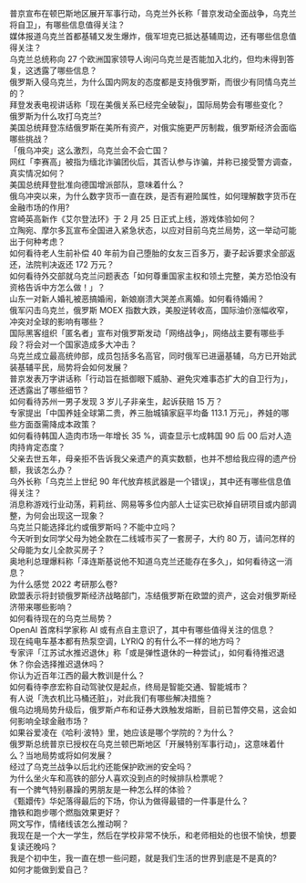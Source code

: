普京宣布在顿巴斯地区展开军事行动，乌克兰外长称「普京发动全面战争，乌克兰将自卫」，有哪些信息值得关注？  
媒体报道乌克兰首都基辅又发生爆炸，俄军坦克已抵达基辅周边，还有哪些信息值得关注？  
乌克兰总统称向 27 个欧洲国家领导人询问乌克兰是否能加入北约，但均未得到答复，这透露了哪些信息？  
俄罗斯入侵乌克兰，为什么国内网友的态度都是支持俄罗斯，而很少有同情乌克兰的？  
拜登发表电视讲话称「现在美俄关系已经完全破裂」，国际局势会有哪些变化？  
俄罗斯为什么攻打乌克兰?  
美国总统拜登冻结俄罗斯在美所有资产，对俄实施更严厉制裁，俄罗斯经济会面临哪些挑战？  
「俄乌冲突」这么激烈，乌克兰会不会亡国？  
网红「李赛高」被指为缅北诈骗团伙后，其否认参与诈骗，并称已接受警方调查，真实情况如何？  
美国总统拜登批准向德国增派部队，意味着什么？  
俄乌冲突以来，为什么数字货币一直在跌，是否有避险属性，如何理解数字货币在金融市场的作用?  
宫崎英高新作《艾尔登法环》于 2 月 25 日正式上线，游戏体验如何？  
立陶宛、摩尔多瓦宣布全国进入紧急状态，以应对目前乌克兰局势，这一举动可能出于何种考虑？  
如何看待老人生前补偿 40 年前为自己堕胎的女友三百多万，妻子起诉要求全部返还，法院判决返还 172 万元？  
如何看待外交部就乌克兰问题表态「如何尊重国家主权和领土完整，美方恐怕没有资格告诉中方怎么做！」？  
山东一对新人婚礼被恶搞婚闹，新娘崩溃大哭差点离婚。如何看待婚闹？  
俄军闪击乌克兰，俄罗斯 MOEX 指数大跌，美股逆转收高，国际油价涨幅收窄，冲突对全球的影响有哪些？  
国际黑客组织「匿名者」宣布对俄罗斯发动「网络战争」，网络战主要有哪些手段？将会对一个国家造成多大冲击？  
乌克兰成立最高统帅部，成员包括多名高官，同时俄军已进逼基辅，乌方已开始武装基辅平民，局势将会如何发展？  
普京发表万字讲话称「行动旨在抵御眼下威胁、避免灾难事态扩大的自卫行为」，还透露出了哪些细节？  
如何看待苏州一男子发现 3 岁儿子非亲生，起诉获赔 15 万？  
专家提出「中国养娃全球第二贵，养三胎城镇家庭平均备 113.1 万元」，养娃的哪些方面亟需降成本政策？  
如何看待韩国人造肉市场一年增长 35 %，调查显示七成韩国 90 后 00 后对人造肉持肯定态度？  
父亲去世五年，母亲拒不告诉我父亲遗产的真实数额，也并不想给我应得的遗产份额，我该怎么办？  
乌外长称「乌克兰上世纪 90 年代放弃核武器是一个错误」，其中还有哪些信息值得关注？  
消息称游戏行业动荡，莉莉丝、网易等多位内部人士证实已砍掉自研项目或内部调整，为何会出现这一现象？  
乌克兰只能选择北约或俄罗斯吗？不能中立吗？  
今天听到女同学父母为她全款在二线城市买了一套房子，大约 80 万，请问怎样的父母能为女儿全款买房子？  
奥地利总理爆料称「泽连斯基说他不知道乌克兰还能存在多久」，如何看待这一消息？  
为什么感觉 2022 考研那么卷?  
欧盟表示将封锁俄罗斯经济战略部门，冻结俄罗斯在欧盟的资产，这会对俄罗斯经济带来哪些影响？  
如何看待现在的乌克兰局势？  
OpenAI 首席科学家称 AI 或有点自主意识了，其中有哪些值得关注的信息？  
现在纯电车基本都有热泵空调，LYRIQ 的有什么不一样的地方吗？  
专家评「江苏试水推迟退休」称「或是弹性退休的一种尝试」，如何看待推迟退休？你会选择推迟退休吗？  
你认为近百年江西的最大教训是什么？  
如何看待李彦宏称自动驾驶仅是起点，终局是智能交通、智能城市？  
有人说「洗衣机比马桶还脏」，对此我们有哪些解决措施？  
俄乌边境局势升级后，俄罗斯卢布和证券大跌触发熔断，目前已暂停交易，这会如何影响全球金融市场？  
如果谷爱凌在《哈利·波特》里，她应该是哪个学院的？为什么？  
俄罗斯总统普京已授权在乌克兰顿巴斯地区「开展特别军事行动」，这意味着什么？当地局势或将如何发展？  
经过了乌克兰战争以后北约还能保护欧洲的安全吗？  
为什么坐火车和高铁的部分人喜欢没到点的时候排队检票呢？  
有一个脾气特别暴躁的男朋友是一种怎么样的体验？  
《甄嬛传》华妃落得最后的下场，你认为做得最错的一件事是什么？  
撸铁和跑步哪个燃脂效果更好？  
网文写作，情绪线该怎么推动啊？  
我现在是一个大一学生，然后在学校非常不快乐，和老师相处的也很不愉快，想要复读还晚吗？  
我是个初中生，我一直在想一些问题，就是我们生活的世界到底是不是真的?  
如何才能做到爱自己？  
